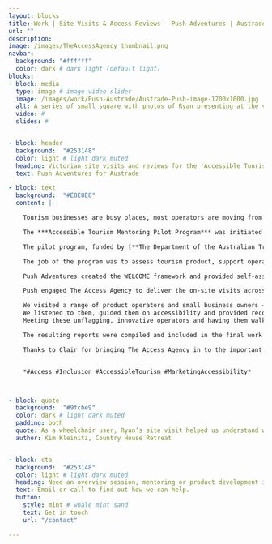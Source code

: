 ```yaml
---
layout: blocks
title: Work | Site Visits & Access Reviews - Push Adventures | Austrade
url: ""
description:
image: /images/TheAccessAgency_thumbnail.png
navbar:
  background: "#ffffff"
  color: dark # dark light (default light)
blocks:
- block: media
  type: image # image video slider
  image: /images/work/Push-Austrade/Austrade-Push-image-1700x1000.jpg
  alt: A series of small square with photos of Ryan presenting at the visit victoria program
  video: #
  slides: #


- block: header
  background:  "#253148"
  color: light # light dark muted
  heading: Victorian site visits and reviews for the 'Accessible Tourism Mentoring Pilot'
  text: Push Adventures for Austrade

- block: text
  background:  "#E8E8E8"
  content: |-

    Tourism businesses are busy places, most operators are moving from one thing to the next – that’s the nature of the work. Introducing new ideas or processes or customer considerations is not easy.

    The ***Accessible Tourism Mentoring Pilot Program*** was initiated in 2021 with the idea of introducing accessibility and inclusivity in a way that was guided, enjoyable and informative.

    The pilot program, funded by [**The Department of the Australian Trade and Investment Commission (Austrade)**](https://www.austrade.gov.au/ "Australian Trade and Investment Commission website"), was undertaken by Clair Crowley of  [**Push Adventures**](https://pushadventures.com.au/ "Push Adventures website") and rolled out to more than 50 operators across the country.

    The job of the program was to assess tourism product, support operators and mentoring small business owners in the Accessible Tourism arena.

    Push Adventures created the WELCOME framework and provided self-assessments and mentoring to participants across the country – with the framework was designed to educate and support tourism operators to look holistically at their business from an inclusive perspective.

    Push engaged The Access Agency to deliver the on-site visits across Victoria, with the participating regions being Lakes Entrance and East Gippsland.

    We visited a range of product operators and small business owners – from beachside accommodation businesses and rural retreats to cruising tours and heli-experiences.
    We listened to them, guided them on accessibility and provided recommendations on how they might become more universally accessible.
    Meeting these unflagging, innovative operators and having them walk us through their site and experience access was rewarding and enlightening.

    The resulting reports were compiled and included in the final work for The Department of the Australian Trade and Investment Commission (Austrade).

    Thanks to Clair for bringing The Access Agency in to the important and illuminating piece of work.


    *#Access #Inclusion #AccessibleTourism #MarketingAccessibility*



- block: quote
  background:  "#9fcbe9"
  color: dark # light dark muted
  padding: both
  quote: As a wheelchair user, Ryan’s site visit helped us understand where we can further extend the Country House offering...
  author: Kim Kleinitz, Country House Retreat


- block: cta
  background:  "#253148"
  color: light # light dark muted
  heading: Need an overview session, mentoring or product development in Accessible Tourism?
  text: Email or call to find out how we can help.
  button:
    style: mint # whale mint sand
    text: Get in touch
    url: "/contact"

---
```

